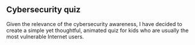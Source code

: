 ## Cybersecurity quiz

Given the relevance of the cybersecurity awareness, I have decided to create a simple yet thoughtful, animated quiz for kids who are usually the most vulnerable Internet users.
